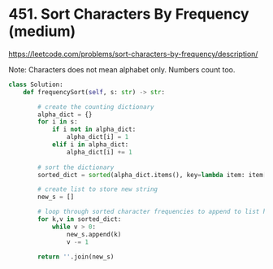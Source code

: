 # 451. Sort Characters By Frequency (medium)
https://leetcode.com/problems/sort-characters-by-frequency/description/

Note: Characters does not mean alphabet only. Numbers count too.

```python
class Solution:
    def frequencySort(self, s: str) -> str:

        # create the counting dictionary
        alpha_dict = {}
        for i in s:
            if i not in alpha_dict:
                alpha_dict[i] = 1
            elif i in alpha_dict:
                alpha_dict[i] += 1 
            
        # sort the dictionary
        sorted_dict = sorted(alpha_dict.items(), key=lambda item: item[1], reverse=True)

        # create list to store new string
        new_s = []

        # loop through sorted character frequencies to append to list holding string
        for k,v in sorted_dict:
            while v > 0:
                new_s.append(k)
                v -= 1
        
        return ''.join(new_s)
```
